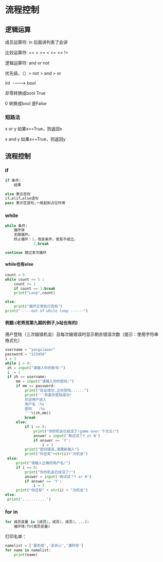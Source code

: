 # 流程控制

## 逻辑运算

成员运算符:	in 后面讲列表了会讲

比较运算符:	==	 >	>=	 <	<=	<>	 !=

逻辑运算符:	and	 or	 not

优先级，（）> not > and > or

int  ----> bool   

非零转换成bool True   

0 转换成bool 是False

### 短路法
x or y 如果x==True，则返回x

x and y 如果x==True，则返回y



## 流程控制

### if

```python
if 条件:
    结果
     
else 表示否则
if…elif…else语句 
pass 表示空语句,一般起到占位作用 
```

### while

```python
while 条件:
    循环体
    无限循环。
    终止循环：1，改变条件，使其不成立。
             2,break

continue 跳过本次循环
```
#### while也有else

```python
count = 0
while count <= 5 :
    count += 1
    if count == 3:break
    print("Loop",count)

else:
    print("循环正常执行完啦")
print("-----out of while loop ------")
```


#### 例题:(老男孩第九期的例子,b站也有的)

用户登陆（三次输错机会）且每次输错误时显示剩余错误次数（提示：使用字符串格式化）

```python
username = "yangxiaoer"
password = "123456"
i = 3
while i > 0:
 zh = input("请输入你的账号:")
 i -= 1
 if zh == username:
     mm = input("请输入你的密码:")
     if mm == password:
         print("验证成功.正在登陆......")
         print('''恭喜你登陆成功!
         欢迎用户进入
         用户名 :%s
         密码   :%s
         '''%(zh,mm))
         break
     else:
         if i == 0:
             print("你的机会已经没了!game over 下次见!")
             answer = input('再试试？Y or N')
             if answer == 'Y':
                 i = 3
         print("密码错误,请重新输入")
         print("你还有"+str(i)+"次机会")
 else:
     print("请输入正确的用户名!")
     if i == 0:
         print("你的机会已经没了!")
         answer = input('再试试？Y or N')
         if answer == 'Y':
             i = 3
     print("你还有" + str(i) + "次机会")
else:
 print('...........')
```



### for  in

```python
for 成员变量 in [成员1，成员2，成员3，...]:
	循环体/fn(成员变量)
```

打印名单：

```python
namelist = ['夏色祭','赤井心','湊阿夸']
for name in namelist:
	print(name)
```

